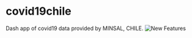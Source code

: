 # covid19chile
Dash app of covid19 data provided by MINSAL, CHILE.
![](https://raw.githubusercontent.com/martincontrerasu/covid19chile/master/new_Feature.gif "New Features")
